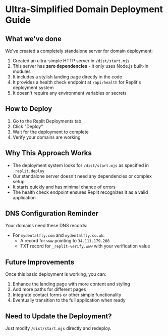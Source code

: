 # Ultra-Simplified Domain Deployment Guide

## What we've done

We've created a completely standalone server for domain deployment:

1. Created an ultra-simple HTTP server in `/dist/start.mjs`
2. This server has **zero dependencies** - it only uses Node.js built-in modules
3. It includes a stylish landing page directly in the code
4. It provides a health check endpoint at `/api/health` for Replit's deployment system
5. It doesn't require any environment variables or secrets

## How to Deploy

1. Go to the Replit Deployments tab
2. Click "Deploy"
3. Wait for the deployment to complete
4. Verify your domains are working

## Why This Approach Works

- The deployment system looks for `/dist/start.mjs` as specified in `.replit.deploy`
- Our standalone server doesn't need any dependencies or complex setup
- It starts quickly and has minimal chance of errors
- The health check endpoint ensures Replit recognizes it as a valid application

## DNS Configuration Reminder

Your domains need these DNS records:

- For `mydentalfly.com` and `mydentalfly.co.uk`:
  - A record for `www` pointing to `34.111.179.208`
  - TXT record for `_replit-verify.www` with your verification value

## Future Improvements

Once this basic deployment is working, you can:

1. Enhance the landing page with more content and styling
2. Add more paths for different pages
3. Integrate contact forms or other simple functionality
4. Eventually transition to the full application when ready

## Need to Update the Deployment?

Just modify `/dist/start.mjs` directly and redeploy.